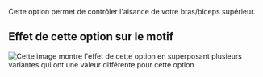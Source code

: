 Cette option permet de contrôler l'aisance de votre bras/biceps supérieur.

## Effet de cette option sur le motif

![Cette image montre l'effet de cette option en superposant plusieurs variantes qui ont une valeur différente pour cette option](bent_bicepsease_sample.svg "Effet de cette option sur le motif")
